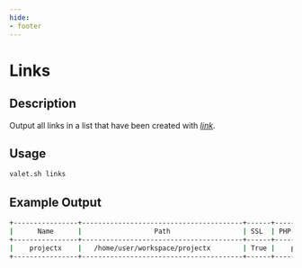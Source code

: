 ```yaml
---
hide:
- footer
---
```


# Links


## Description

Output all links in a list that have been created with *[link](/commands/link)*.

## Usage

``` bash
valet.sh links
```

## Example Output

``` bash
+----------------+----------------------------------------+------+-------------+-------------+
|      Name      |                  Path                  | SSL  | PHP-Version | Application |
+----------------+----------------------------------------+------+-------------+-------------+
|    projectx    |   /home/user/workspace/projectx        | True |    php73    |  Magento 2  |
+----------------+----------------------------------------+------+-------------+-------------+
```
